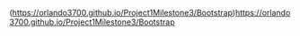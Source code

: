 (https://orlando3700.github.io/Project1Milestone3/Bootstrap)https://orlando3700.github.io/Project1Milestone3/Bootstrap
